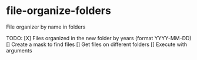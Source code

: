 # file-organize-folders
File organizer by name in folders

TODO:
[X] Files organized in the new folder by years (format YYYY-MM-DD)
[] Create a mask to find files
[] Get files on different folders
[] Execute with arguments